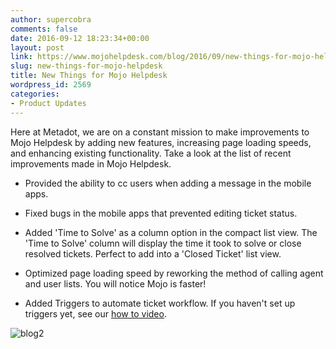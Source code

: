 ```yaml
---
author: supercobra
comments: false
date: 2016-09-12 18:23:34+00:00
layout: post
link: https://www.mojohelpdesk.com/blog/2016/09/new-things-for-mojo-helpdesk/
slug: new-things-for-mojo-helpdesk
title: New Things for Mojo Helpdesk
wordpress_id: 2569
categories:
- Product Updates
---
```


Here at Metadot, we are on a constant mission to make improvements to Mojo Helpdesk by adding new features, increasing page loading speeds, and enhancing existing functionality. Take a look at the list of recent improvements made in Mojo Helpdesk.



 	
  * Provided the ability to cc users when adding a message in the mobile apps.

 	
  * Fixed bugs in the mobile apps that prevented editing ticket status.

 	
  * Added 'Time to Solve' as a column option in the compact list view. The 'Time to Solve' column will display the time it took to solve or close resolved tickets. Perfect to add into a 'Closed Ticket' list view.

 	
  * Optimized page loading speed by reworking the method of calling agent and user lists. You will notice Mojo is faster!

 	
  * Added Triggers to automate ticket workflow. If you haven't set up triggers yet, see our [how to video](http://www.mojohelpdesk.com/blog/2016/09/how-to-set-up-triggers-video/).



![blog2](http://www.mojohelpdesk.com/blog/wordpress/wp-content/uploads/2016/09/blog2-1.jpg)


